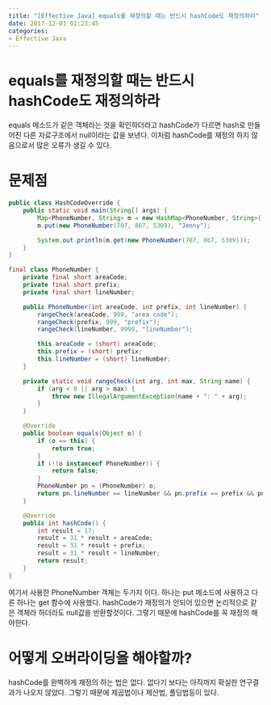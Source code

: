 ```yaml
---
title: "[Effective Java] equals를 재정의할 때는 반드시 hashCode도 재정의하라"
date: 2017-12-01 01:23:45
categories:
- Effective Java
---
```


# equals를 재정의할 때는 반드시 hashCode도 재정의하라
equals 메소드가 같은 객체라는 것을 확인하더라고 hashCode가 다르면 hash로 만들어진 다른 자료구조에서 null이라는 값을 보낸다. 이처럼 hashCode를 재정의 하지 않음으로서 많은 오류가 생길 수 있다.

# 문제점
```java
public class HashCodeOverride {
    public static void main(String[] args) {
        Map<PhoneNumber, String> m = new HashMap<PhoneNumber, String>();
        m.put(new PhoneNumber(707, 867, 5309), "Jenny");

        System.out.println(m.get(new PhoneNumber(707, 867, 5309)));
    }
}

final class PhoneNumber {
    private final short areaCode;
    private final short prefix;
    private final short lineNumber;

    public PhoneNumber(int areaCode, int prefix, int lineNumber) {
        rangeCheck(areaCode, 999, "area code");
        rangeCheck(prefix, 999, "prefix");
        rangeCheck(lineNumber, 9999, "lineNumber");

        this.areaCode = (short) areaCode;
        this.prefix = (short) prefix;
        this.lineNumber = (short) lineNumber;
    }

    private static void rangeCheck(int arg, int max, String name) {
        if (arg < 0 || arg > max) {
            throw new IllegalArgumentException(name + ": " + arg);
        }
    }

    @Override
    public boolean equals(Object o) {
        if (o == this) {
            return true;
        }
        if (!(o instanceof PhoneNumber)) {
            return false;
        }
        PhoneNumber pn = (PhoneNumber) o;
        return pn.lineNumber == lineNumber && pn.prefix == prefix && pn.areaCode == areaCode;
    }

    @Override
    public int hashCode() {
        int result = 17;
        result = 31 * result + areaCode;
        result = 31 * result + prefix;
        result = 31 * result + lineNumber;
        return result;
    }
}
```

여기서 사용한 PhoneNumber 객체는 두가지 이다. 하나는 put 메소드에 사용하고 다른 하나는 get 함수에 사용했다. hashCode가 재정의가 안되어 있으면 논리적으로 같은 객체라 하더라도 null값을 반환할것이다. 그렇기 때문에 hashCode를 꼭 재정의 해야한다.

# 어떻게 오버라이딩을 해야할까?
hashCode를 완벽하게 재정의 하는 법은 없다. 없다기 보다는 아직까지 확실한 연구결과가 나오지 않았다. 그렇기 때문에 제곱법이나 제산법, 폴딩법등이 있다.